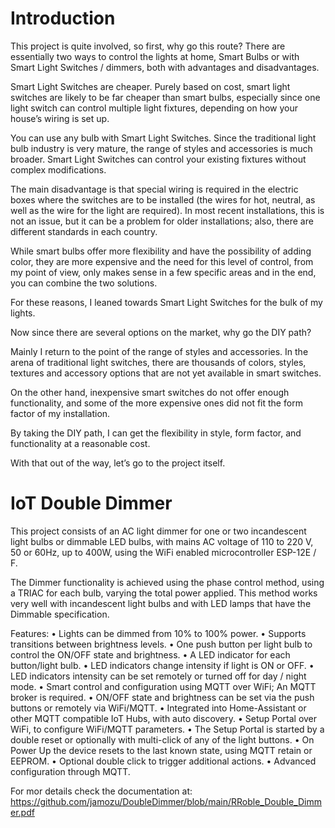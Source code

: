 
# Introduction
This project is quite involved, so first, why go this route?
There are essentially two ways to control the lights at home, Smart Bulbs or with Smart Light Switches / dimmers, both with advantages and disadvantages. 

Smart Light Switches are cheaper. Purely based on cost, smart light switches are likely to be far cheaper than smart bulbs, especially since one light switch can control multiple light fixtures, depending on how your house’s wiring is set up.

You can use any bulb with Smart Light Switches. Since the traditional light bulb industry is very mature, the range of styles and accessories is much broader.
Smart Light Switches can control your existing fixtures without complex modifications.

The main disadvantage is that special wiring is required in the electric boxes where the switches are to be installed (the wires for hot, neutral, as well as the wire for the light are required). In most recent installations, this is not an issue, but it can be a problem for older installations; also, there are different standards in each country.

While smart bulbs offer more flexibility and have the possibility of adding color, they are more expensive and the need for this level of control, from my point of view, only makes sense in a few specific areas and in the end, you can combine the two solutions.

For these reasons, I leaned towards Smart Light Switches for the bulk of my lights.

Now since there are several options on the market, why go the DIY path?

Mainly I return to the point of the range of styles and accessories. In the arena of traditional light switches, there are thousands of colors, styles, textures and accessory options that are not yet available in smart switches.

On the other hand, inexpensive smart switches do not offer enough functionality, and some of the more expensive ones did not fit the form factor of my installation. 

By taking the DIY path, I can get the flexibility in style, form factor, and functionality at a reasonable cost.

With that out of the way, let’s go to the project itself.

# IoT Double Dimmer

This project consists of an AC light dimmer for one or two incandescent light bulbs or dimmable LED bulbs, with mains AC voltage of 110 to 220 V, 50 or 60Hz, up to 400W, using the WiFi enabled microcontroller ESP-12E / F.

The Dimmer functionality is achieved using the phase control method, using a TRIAC for each bulb, varying the total power applied. This method works very well with incandescent light bulbs and with LED lamps that have the Dimmable specification.

Features:
•	Lights can be dimmed from 10% to 100% power.
•	Supports transitions between brightness levels.
•	One push button per light bulb to control the ON/OFF state and brightness.
•	A LED indicator for each button/light bulb.
•	LED indicators change intensity if light is ON or OFF. 
•	LED indicators intensity can be set remotely or turned off for day / night mode.
•	Smart control and configuration using MQTT over WiFi; An MQTT broker is required.
•	ON/OFF state and brightness can be set via the push buttons or remotely via WiFi/MQTT.
•	Integrated into Home-Assistant or other MQTT compatible IoT Hubs, with auto discovery.
•	Setup Portal over WiFi, to configure WiFi/MQTT parameters.
•	The Setup Portal is started by a double reset or optionally with multi-click of any of the light buttons.
•	On Power Up the device resets to the last known state, using MQTT retain or EEPROM.
•	Optional double click to trigger additional actions.
•	Advanced configuration through MQTT.

For mor details check the documentation at: https://github.com/jamozu/DoubleDimmer/blob/main/RRoble_Double_Dimmer.pdf

